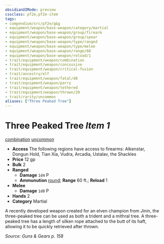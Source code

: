 ```yaml
---
obsidianUIMode: preview
cssclass: pf2e,pf2e-item
tags:
- compendium/src/pf2e/g&g
- equipment/weapon/base-weapon/category/martial
- equipment/weapon/base-weapon/group/firearm
- equipment/weapon/base-weapon/group/spear
- equipment/weapon/base-weapon/type/ranged
- equipment/weapon/base-weapon/type/melee
- equipment/weapon/base-weapon/range/60
- equipment/weapon/base-weapon/reload/1
- trait/equipment/weapon/combination
- trait/equipment/weapon/concussive
- trait/equipment/weapon/critical-fusion
- trait/ancestry/elf
- trait/equipment/weapon/fatal/d8
- trait/equipment/weapon/parry
- trait/equipment/weapon/tethered
- trait/equipment/weapon/thrown/20
- trait/rarity/uncommon
aliases: ["Three Peaked Tree"]
---
```

# Three Peaked Tree *Item 1*  
[combination](combination-g-g.md)  [uncommon](uncommon.md)  

- **Access** The following regions have access to firearms: Alkenstar, Dongun Hold, Tian Xia, Vudra, Arcadia, Ustalav, the Shackles
- **Price** 12 gp
- **Bulk** 2
- **Ranged**  
  - **Damage** `1d4` P
  - **Ammunution** [round](round-10-g-g.md); **Range** 60 ft.; **Reload** 1
- **Melee**  
  - **Damage** `1d8` P
- **Hands** 2
- **Category** Martial

A recently developed weapon created for an elven champion from Jinin, the three-peaked tree can be used as both a trident and a mithral tree. A three-peaked tree has a length of silken rope attached to the butt of its haft, allowing it to be quickly retrieved after thrown.

*Source: Guns & Gears p. 158*